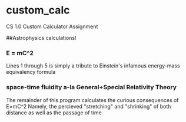 # custom_calc
CS 1.0 Custom Calculator Assignment

##Astrophysics calculations!

### E = mC^2
Lines 1 through 5 is simply a tribute to Einstein's infamous energy-mass equivalency formula

### space-time fluidity a-la General+Special Relativity Theory
The remainder of this program calculates the curious consequences of E=mC^2
Namely, the percieved "stretching" and "shrinking" of both distance as well as the passage of time
